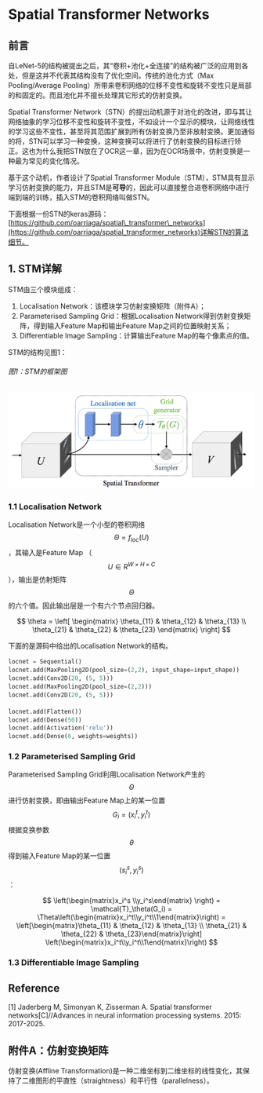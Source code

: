 # Spatial Transformer Networks

## 前言

自LeNet-5的结构被提出之后，其“卷积+池化+全连接”的结构被广泛的应用到各处，但是这并不代表其结构没有了优化空间。传统的池化方式（Max Pooling/Average Pooling）所带来卷积网络的位移不变性和旋转不变性只是局部的和固定的。而且池化并不擅长处理其它形式的仿射变换。

Spatial Transformer Network（STN）的提出动机源于对池化的改进，即与其让网络抽象的学习位移不变性和旋转不变性，不如设计一个显示的模块，让网络线性的学习这些不变性，甚至将其范围扩展到所有仿射变换乃至非放射变换。更加通俗的将，STN可以学习一种变换，这种变换可以将进行了仿射变换的目标进行矫正。这也为什么我把STN放在了OCR这一章，因为在OCR场景中，仿射变换是一种最为常见的变化情况。

基于这个动机，作者设计了Spatial Transformer Module（STM），STM具有显示学习仿射变换的能力，并且STM是**可导**的，因此可以直接整合进卷积网络中进行端到端的训练，插入STM的卷积网络叫做STN。

下面根据一份STN的keras源码：[https://github.com/oarriaga/spatial\_transformer\_networks](https://github.com/oarriaga/spatial_transformer_networks)详解STN的算法细节。

## 1. STM详解

STM由三个模块组成：

1. Localisation Network：该模块学习仿射变换矩阵（附件A）；
2. Parameterised Sampling Grid：根据Localisation Network得到仿射变换矩阵，得到输入Feature Map和输出Feature Map之间的位置映射关系；
3. Differentiable Image Sampling：计算输出Feature Map的每个像素点的值。

STM的结构见图1：

###### 图1：STM的框架图

![](/assets/STN_1.png)

### 1.1 Localisation Network

Localisation Network是一个小型的卷积网络$$\Theta = f_{loc}(U)$$，其输入是Feature Map （$$U\in R^{W\times H\times C}$$），输出是仿射矩阵$$\Theta$$ 的六个值。因此输出层是一个有六个节点回归器。

$$
\theta = 
  \left[
  \begin{matrix}
   \theta_{11} & \theta_{12} & \theta_{13} \\
   \theta_{21} & \theta_{22} & \theta_{23}
  \end{matrix} 
  \right]
$$

下面的是源码中给出的Localisation Network的结构。


```py
locnet = Sequential()
locnet.add(MaxPooling2D(pool_size=(2,2), input_shape=input_shape))
locnet.add(Conv2D(20, (5, 5)))
locnet.add(MaxPooling2D(pool_size=(2,2)))
locnet.add(Conv2D(20, (5, 5)))

locnet.add(Flatten())
locnet.add(Dense(50))
locnet.add(Activation('relu'))
locnet.add(Dense(6, weights=weights))
```

### 1.2 Parameterised Sampling Grid

 Parameterised Sampling Grid利用Localisation Network产生的$$\Theta$$进行仿射变换，即由输出Feature Map上的某一位置$$G_i = (x^t_i, y^t_i)$$根据变换参数$$\theta$$ 得到输入Feature Map的某一位置$$(s^s_i, y^s_i)$$：
 
 $$
 \left(\begin{matrix}x_i^s \\y_i^s\end{matrix} \right) 
 = \mathcal{T}_\theta(G_i) 
 = \Theta\left(\begin{matrix}x_i^t\\y_i^t\\1\end{matrix}\right)
 = \left[\begin{matrix}\theta_{11} & \theta_{12} & \theta_{13} \\
   \theta_{21} & \theta_{22} & \theta_{23}\end{matrix}\right]
   \left(\begin{matrix}x_i^t\\y_i^t\\1\end{matrix}\right)
 $$



### 1.3 Differentiable Image Sampling

## Reference

\[1\] Jaderberg M, Simonyan K, Zisserman A. Spatial transformer networks\[C\]//Advances in neural information processing systems. 2015: 2017-2025.

## 附件A：仿射变换矩阵

仿射变换(Affline Transformation)是一种二维坐标到二维坐标的线性变化，其保持了二维图形的平直性（straightness）和平行性（parallelness）。

